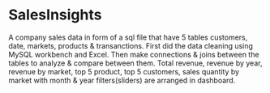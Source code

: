 # SalesInsights
A company sales data in form of a sql file that have 5 tables customers, date, markets, products & transanctions.
First did the data cleaning using MySQL workbench and Excel.
Then make connections & joins between the tables to analyze & compare between them.
Total revenue, revenue by year, revenue by market, top 5 product, top 5 customers, sales quantity by market with month & year filters(sliders) are arranged in dashboard.
